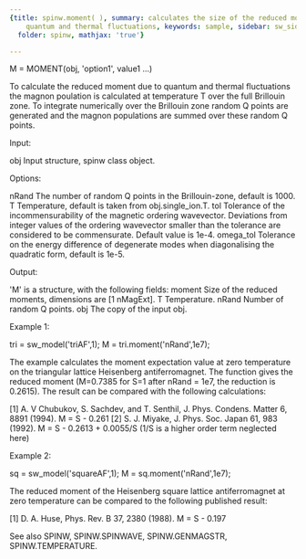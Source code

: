 ```yaml
---
{title: spinw.moment( ), summary: calculates the size of the reduced moment due to
    quantum and thermal fluctuations, keywords: sample, sidebar: sw_sidebar, permalink: spinw_moment.html,
  folder: spinw, mathjax: 'true'}

---
```

 
M = MOMENT(obj, 'option1', value1 ...)
 
To calculate the reduced moment due to quantum and thermal fluctuations
the magnon poulation is calculated at temperature T over the full
Brillouin zone. To integrate numerically over the Brillouin zone random Q
points are generated and the magnon populations are summed over these
random Q points.
 
Input:
 
obj           Input structure, spinw class object.
 
Options:
 
nRand         The number of random Q points in the Brillouin-zone,
              default is 1000.
T             Temperature, default is taken from obj.single_ion.T.
tol           Tolerance of the incommensurability of the magnetic
              ordering wavevector. Deviations from integer values of the
              ordering wavevector smaller than the tolerance are
              considered to be commensurate. Default value is 1e-4.
omega_tol     Tolerance on the energy difference of degenerate modes when
              diagonalising the quadratic form, default is 1e-5.
 
Output:
 
'M' is a structure, with the following fields:
moment        Size of the reduced moments, dimensions are [1 nMagExt].
T           	Temperature.
nRand         Number of random Q points.
obj           The copy of the input obj.
 
Example 1:
 
tri = sw_model('triAF',1);
M = tri.moment('nRand',1e7);
 
The example calculates the moment expectation value at zero temperature
on the triangular lattice Heisenberg antiferromagnet. The function gives
the reduced moment (M=0.7385 for S=1 after nRand = 1e7, the reduction is
0.2615). The result can be compared with the following calculations:
 
[1] A. V Chubukov, S. Sachdev, and T. Senthil, J. Phys. Condens. Matter 6, 8891 (1994).
M = S - 0.261
[2] S. J. Miyake, J. Phys. Soc. Japan 61, 983 (1992).
M = S - 0.2613 + 0.0055/S (1/S is a higher order term neglected here)
 
Example 2:
 
sq = sw_model('squareAF',1);
M = sq.moment('nRand',1e7);
 
The reduced moment of the Heisenberg square lattice antiferromagnet at
zero temperature can be compared to the following published result:
 
[1] D. A. Huse, Phys. Rev. B 37, 2380 (1988).
M = S - 0.197
 
See also SPINW, SPINW.SPINWAVE, SPINW.GENMAGSTR, SPINW.TEMPERATURE.
  

